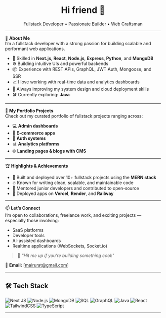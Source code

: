 <h1 align="center">Hi friend 👋</h1>

<p align="center">
  Fullstack Developer • Passionate Builder • Web Craftsman
</p>

---

🚀 **About Me**  
I’m a fullstack developer with a strong passion for building scalable and performant web applications.

- 🧠 Skilled in **Next.js**, **React**, **Node.js**, **Express**, **Python**, and **MongoDB**
- ⚙️ Building intuitive UIs and powerful backends
- 📦 Experience with REST APIs, GraphQL, JWT Auth, Mongoose, and SSR
- 📈 I love working with real-time data and analytics dashboards
- 🔧 Always improving my system design and cloud deployment skills
- 🛠️ Currently exploring: **Java**

---

💼 **My Portfolio Projects**  
Check out my curated portfolio of fullstack projects ranging across:

- 💻 **Admin dashboards**
- 🛒 **E-commerce apps**
- 🔐 **Auth systems**
- 📊 **Analytics platforms**
- 🌐 **Landing pages & blogs with CMS**

---

🏆 **Highlights & Achievements**

- 🌟 Built and deployed over 10+ fullstack projects using the **MERN stack**
- 🔥 Known for writing clean, scalable, and maintainable code
- 💬 Mentored junior developers and contributed to open-source
- 🚀 Deployed apps on **Vercel**, **Render**, and **Railway**

---

📫 **Let’s Connect**  
I’m open to collaborations, freelance work, and exciting projects — especially those involving:

- SaaS platforms
- Developer tools
- AI-assisted dashboards
- Realtime applications (WebSockets, Socket.io)

> 💬 _"Hit me up if you’re building something cool!"_

📧 **Email:** [mairurat@gmail.com]  

---

## 🛠️ Tech Stack

![Next JS](https://img.shields.io/badge/Next.js-000000?style=for-the-badge&logo=nextdotjs&logoColor=white)
![Node.js](https://img.shields.io/badge/Node.js-339933?style=for-the-badge&logo=nodedotjs&logoColor=white)
![MongoDB](https://img.shields.io/badge/MongoDB-4EA94B?style=for-the-badge&logo=mongodb&logoColor=white)
![SQL](https://img.shields.io/badge/SQL-4479A1?style=for-the-badge&logo=postgresql&logoColor=white)
![GraphQL](https://img.shields.io/badge/GraphQL-E10098?style=for-the-badge&logo=graphql&logoColor=white)
![Java](https://img.shields.io/badge/Java-ED8B00?style=for-the-badge&logo=openjdk&logoColor=white)
![React](https://img.shields.io/badge/React-20232A?style=for-the-badge&logo=react&logoColor=61DAFB)
![TailwindCSS](https://img.shields.io/badge/TailwindCSS-38B2AC?style=for-the-badge&logo=tailwind-css&logoColor=white)
![TypeScript](https://img.shields.io/badge/TypeScript-3178C6?style=for-the-badge&logo=typescript&logoColor=white)


---

